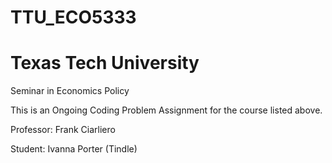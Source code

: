 # TTU_ECO5333
# Texas Tech University 

Seminar in Economics Policy

This is an Ongoing Coding Problem Assignment for the course listed above. 

Professor: Frank Ciarliero

Student: Ivanna Porter (Tindle)
